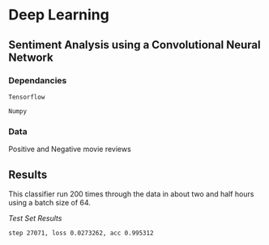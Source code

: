 # Deep Learning
## Sentiment Analysis using a Convolutional Neural Network

### Dependancies

`Tensorflow`

`Numpy`

### Data
Positive and Negative movie reviews

## Results 
This classifier run 200 times through the data in about two and half hours using a batch size of 64.

*Test Set Results*
```
step 27071, loss 0.0273262, acc 0.995312
```
